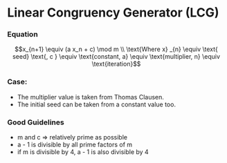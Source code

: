 # Linear Congruency Generator (LCG)

### Equation
```math
x_{n+1} \equiv (a x_n + c) \mod m
\\
\text{Where x} _{n} \equiv \text{ seed} \text{, c } \equiv \text{constant, a} \equiv \text{multiplier, n} \equiv \text{iteration}
```
### Case:
- The multiplier value is taken from Thomas Clausen.
- The initial seed can be taken from a constant value too.

### Good Guidelines
- m and c => relatively prime as possible
- a - 1 is divisible by all prime factors of m
- if m is divisible by 4, a - 1 is also divisible by 4
